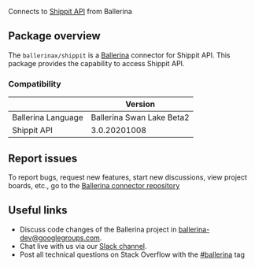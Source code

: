 Connects to [Shippit API](https://developer.shippit.com) from Ballerina

## Package overview
The `ballerinax/shippit` is a [Ballerina](https://ballerina.io/) connector for Shippit API.
This package provides the capability to access Shippit API.

### Compatibility
|                                   | Version                         |
|-----------------------------------|---------------------------------|
| Ballerina Language                | Ballerina Swan Lake Beta2       | 
| Shippit API                       | 3.0.20201008                    |

## Report issues
To report bugs, request new features, start new discussions, view project boards, etc., go to the [Ballerina connector repository](https://github.com/ballerina-platform/ballerinax-openapi-connectors)

## Useful links
- Discuss code changes of the Ballerina project in [ballerina-dev@googlegroups.com](mailto:ballerina-dev@googlegroups.com).
- Chat live with us via our [Slack channel](https://ballerina.io/community/slack/).
- Post all technical questions on Stack Overflow with the [#ballerina](https://stackoverflow.com/questions/tagged/ballerina) tag
